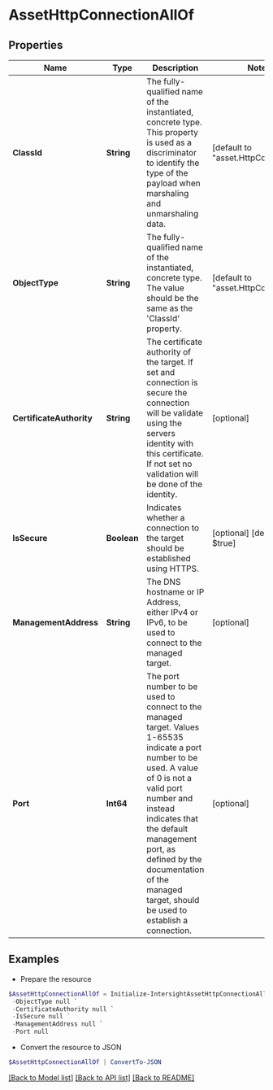 # AssetHttpConnectionAllOf
## Properties

Name | Type | Description | Notes
------------ | ------------- | ------------- | -------------
**ClassId** | **String** | The fully-qualified name of the instantiated, concrete type. This property is used as a discriminator to identify the type of the payload when marshaling and unmarshaling data. | [default to "asset.HttpConnection"]
**ObjectType** | **String** | The fully-qualified name of the instantiated, concrete type. The value should be the same as the &#39;ClassId&#39; property. | [default to "asset.HttpConnection"]
**CertificateAuthority** | **String** | The certificate authority of the target. If set and connection is secure the connection will be validate using the servers identity with this certificate. If not set no validation will be done of the identity. | [optional] 
**IsSecure** | **Boolean** | Indicates whether a connection to the target should be established using HTTPS. | [optional] [default to $true]
**ManagementAddress** | **String** | The DNS hostname or IP Address, either IPv4 or IPv6, to be used to connect to the managed target. | [optional] 
**Port** | **Int64** | The port number to be used to connect to the managed target. Values 1-65535 indicate a port number to be used. A value of 0 is not a valid port number and instead indicates that the default management port, as defined by the documentation of the managed target, should be used to establish a connection. | [optional] 

## Examples

- Prepare the resource
```powershell
$AssetHttpConnectionAllOf = Initialize-IntersightAssetHttpConnectionAllOf  -ClassId null `
 -ObjectType null `
 -CertificateAuthority null `
 -IsSecure null `
 -ManagementAddress null `
 -Port null
```

- Convert the resource to JSON
```powershell
$AssetHttpConnectionAllOf | ConvertTo-JSON
```

[[Back to Model list]](../README.md#documentation-for-models) [[Back to API list]](../README.md#documentation-for-api-endpoints) [[Back to README]](../README.md)

